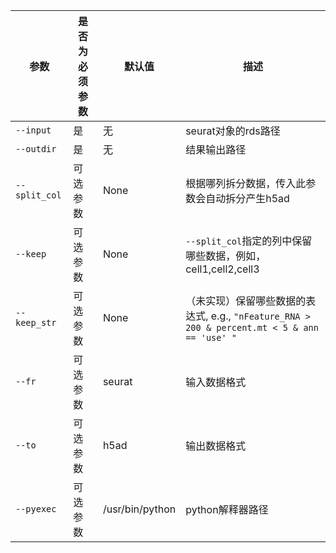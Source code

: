 | 参数          | 是否为必须参数 | 默认值          | 描述                                                         |
| ------------- | -------------- | --------------- | ------------------------------------------------------------ |
| `--input`     | 是             | 无              | seurat对象的rds路径                                          |
| `--outdir`    | 是             | 无              | 结果输出路径                                                 |
| `--split_col` | 可选参数       | None            | 根据哪列拆分数据，传入此参数会自动拆分产生h5ad               |
| `--keep`      | 可选参数       | None            | `--split_col`指定的列中保留哪些数据，例如，cell1,cell2,cell3 |
| `--keep_str`  | 可选参数       | None            | （未实现）保留哪些数据的表达式, e.g., `"nFeature_RNA > 200 & percent.mt < 5 & ann == 'use' "` |
| `--fr`        | 可选参数       | seurat          | 输入数据格式                                                 |
| `--to`        | 可选参数       | h5ad            | 输出数据格式                                                 |
| `--pyexec`    | 可选参数       | /usr/bin/python | python解释器路径                                             |

